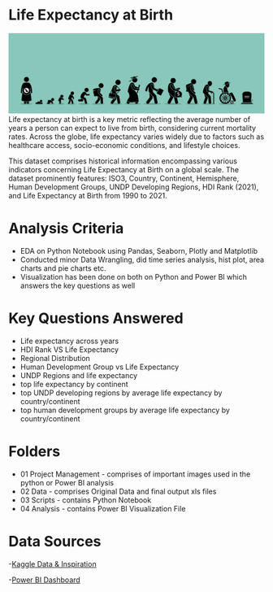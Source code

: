 # Life Expectancy at Birth 
![Life Expectancy at Birth](https://github.com/keshavdewan/Life-Expectancy-at-Birth/blob/7aee2fa0c49fe8aaa8d4507993315410467aad7c/01%20Project%20Management/life-cycle-and-aging-process-vector.jpg)
Life expectancy at birth is a key metric reflecting the average number of years a person can expect to live from birth, considering current mortality rates. Across the globe, life expectancy varies widely due to factors such as healthcare access, socio-economic conditions, and lifestyle choices. 

This dataset comprises historical information encompassing various indicators concerning Life Expectancy at Birth on a global scale. The dataset prominently features: ISO3, Country, Continent, Hemisphere, Human Development Groups, UNDP Developing Regions, HDI Rank (2021), and Life Expectancy at Birth from 1990 to 2021.

# Analysis Criteria
- EDA on Python Notebook using Pandas, Seaborn, Plotly and Matplotlib
- Conducted minor Data Wrangling, did time series analysis, hist plot, area charts and pie charts etc.
- Visualization has been done on both on Python and Power BI which answers the key questions as well

# Key Questions Answered
- Life expectancy across years
- HDI Rank VS Life Expectancy
- Regional Distribution
- Human Development Group vs Life Expectancy 
- UNDP Regions and life expectancy
- top life expectancy by continent
- top UNDP developing regions by average life expectancy by country/continent
- top human development groups by average life expectancy by country/continent


# Folders
- 01 Project Management - comprises of important images used in the python or Power BI analysis
- 02 Data - comprises Original Data and final output xls files
- 03 Scripts - contains Python Notebook 
- 04 Analysis - contains Power BI Visualization File

# Data Sources

-[Kaggle Data & Inspiration](https://www.kaggle.com/datasets/iamsouravbanerjee/life-expectancy-at-birth-across-the-globe)

-[Power BI Dashboard](https://app.powerbi.com/view?r=eyJrIjoiZmU1OWZmYjMtYjg5Zi00MzljLWFiYWItZDAzNGNjYWIxZGJjIiwidCI6ImQ1YjdmMzZhLTAyNTktNDMzZS1iYTNkLTZmM2Y3MTFkMDNiYyIsImMiOjh9)
